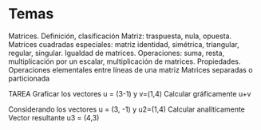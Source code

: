 # Temas

Matrices. Definición, clasificación Matriz: traspuesta, nula, opuesta. Matrices cuadradas especiales: matriz identidad, simétrica, triangular, regular, singular. Igualdad de matrices. Operaciones: suma, resta, multiplicación por un escalar, multiplicación de matrices. Propiedades. Operaciones elementales entre líneas de una matriz Matrices separadas o particionada


TAREA Graficar los vectores u = (3-1) y v=(1,4)
Calcular gráficamente u+v



Considerando los vectores u = (3, -1) y u2=(1,4)
Calcular analíticamente 
Vector resultante u3 = (4,3)

